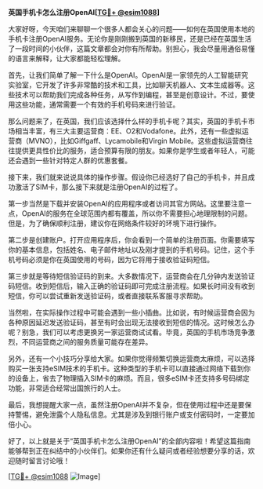 **英国手机卡怎么注册OpenAI[[TG💪+ @esim1088](https://t.me/s/esim1088)]**

大家好呀，今天咱们来聊聊一个很多人都会关心的问题——如何在英国使用本地的手机卡注册OpenAI服务。无论你是刚刚搬到英国的新移民，还是已经在英国生活了一段时间的小伙伴，这篇文章都会对你有所帮助。别担心，我会尽量用通俗易懂的语言来解释，让大家都能轻松理解。

首先，让我们简单了解一下什么是OpenAI。OpenAI是一家领先的人工智能研究实验室，它开发了许多非常酷的技术和工具，比如聊天机器人、文本生成器等。这些技术可以帮助我们完成各种任务，从写作到编程，甚至是创意设计。不过，要使用这些功能，通常需要一个有效的手机号码来进行验证。

那么问题来了，在英国，我们应该选择什么样的手机卡呢？其实，英国的手机卡市场相当丰富，有三大主要运营商：EE、O2和Vodafone。此外，还有一些虚拟运营商（MVNO），比如Giffgaff、Lycamobile和Virgin Mobile。这些虚拟运营商往往提供更具性价比的服务，适合预算有限的朋友。如果你是学生或者年轻人，可能还会遇到一些针对特定人群的优惠套餐。

接下来，我们就来说说具体的操作步骤。假设你已经选好了自己的手机卡，并且成功激活了SIM卡，那么接下来就是注册OpenAI的过程了。

第一步当然是下载并安装OpenAI的应用程序或者访问其官方网站。这里要注意一点，OpenAI的服务在全球范围内都有覆盖，所以你不需要担心地理限制的问题。但是，为了确保顺利注册，建议你在网络条件较好的环境下进行操作。

第二步是创建账户。打开应用程序后，你会看到一个简单的注册页面。你需要填写你的基本信息，包括姓名、电子邮件地址以及刚才提到的手机号码。记住，这个手机号码必须是你在英国使用的号码，因为它将用于接收验证码短信。

第三步就是等待短信验证码的到来。大多数情况下，运营商会在几分钟内发送验证码短信。收到短信后，输入正确的验证码即可完成注册流程。如果长时间没有收到短信，你可以尝试重新发送验证码，或者直接联系客服寻求帮助。

当然啦，在实际操作过程中可能会遇到一些小插曲。比如说，有时候运营商会因为各种原因延迟发送验证码，甚至有时会出现无法接收到短信的情况。这时候怎么办呢？别急，我们可以考虑更换另一家运营商试试看。毕竟，英国的手机市场竞争激烈，不同运营商之间的服务质量可能存在差异。

另外，还有一个小技巧分享给大家。如果你觉得频繁切换运营商太麻烦，可以选择购买一张支持eSIM技术的手机卡。这种类型的手机卡可以直接通过网络下载到你的设备上，省去了物理插入SIM卡的麻烦。而且，很多eSIM卡还支持多号码绑定功能，非常适合经常出国旅行的人士。

最后，我想提醒大家一点，虽然注册OpenAI并不复杂，但在使用过程中还是要保持警惕，避免泄露个人隐私信息。尤其是涉及到银行账户或支付密码时，一定要加倍小心。

好了，以上就是关于“英国手机卡怎么注册OpenAI”的全部内容啦！希望这篇指南能够帮到正在纠结中的小伙伴们。如果你还有什么疑问或者经验想要分享的话，欢迎随时留言讨论哦！

[[TG💪+ @esim1088](https://t.me/s/esim1088) ![Image](https://i.postimg.cc/4NQfJmqS/Snipaste-2025-05-13-00-14-12.png)]